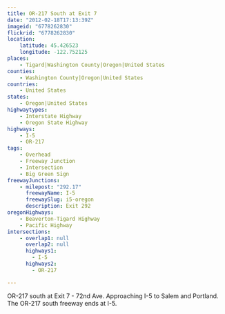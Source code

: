 ```yaml
---
title: OR-217 South at Exit 7
date: "2012-02-18T17:13:39Z"
imageid: "6778262830"
flickrid: "6778262830"
location:
    latitude: 45.426523
    longitude: -122.752125
places:
    - Tigard|Washington County|Oregon|United States
counties:
    - Washington County|Oregon|United States
countries:
    - United States
states:
    - Oregon|United States
highwaytypes:
    - Interstate Highway
    - Oregon State Highway
highways:
    - I-5
    - OR-217
tags:
    - Overhead
    - Freeway Junction
    - Intersection
    - Big Green Sign
freewayJunctions:
    - milepost: "292.17"
      freewayName: I-5
      freewaySlug: i5-oregon
      description: Exit 292
oregonHighways:
    - Beaverton-Tigard Highway
    - Pacific Highway
intersections:
    - overlap1: null
      overlap2: null
      highways1:
        - I-5
      highways2:
        - OR-217

---
```

OR-217 south at Exit 7 - 72nd Ave.  Approaching I-5 to Salem and Portland.  The OR-217 south freeway ends at I-5.